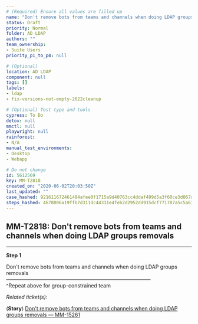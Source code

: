 ```yaml
---
# (Required) Ensure all values are filled up
name: "Don't remove bots from teams and channels when doing LDAP groups removals"
status: Draft
priority: Normal
folder: AD LDAP
authors: ""
team_ownership: 
- Suite Users
priority_p1_to_p4: null

# (Optional)
location: AD LDAP
component: null
tags: []
labels: 
- ldap
- fix-versions-not-empty-2022cleanup

# (Optional) Test type and tools
cypress: To Do
detox: null
mmctl: null
playwright: null
rainforest: 
- N/A
manual_test_environments: 
- Desktop
- Webapp

# Do not change
id: 5612569
key: MM-T2818
created_on: "2020-06-02T20:03:50Z"
last_updated: ""
case_hashed: 921611672461484afee0f1715a9d40763cc4ddaf499d5a3f60ce3d067a508d55a4c444e1fe19920a1a39027e40f2ab67
steps_hashed: 4678006a19ffb7d311dc44331e4feb2d2952dd915dcf771787a5c5a61aee5671c62c6a481bfd4a6d7d8f33a6595cc9b3
---
```


<!-- (Auto-generated) Based on frontmatter's "key" and "name" -->

## MM-T2818: Don't remove bots from teams and channels when doing LDAP groups removals

---

**Step 1**

Don't remove bots from teams and channels when doing LDAP groups removals\
————————————————————————————\
^Repeat above for group-constrained team

_Related ticket(s):_

(**Story**) [Don't remove bots from teams and channels when doing LDAP groups removals — MM-15261](https://mattermost.atlassian.net/browse/MM-15261)
